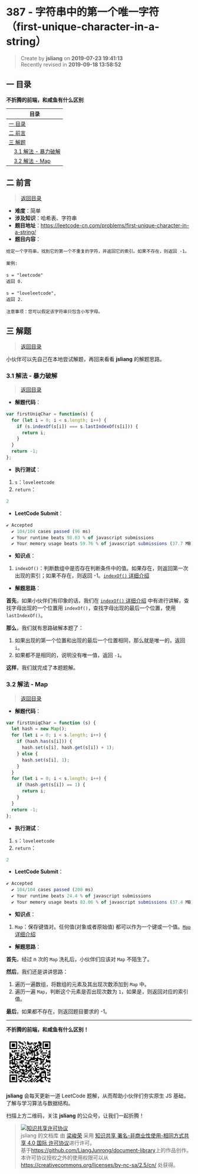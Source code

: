 387 - 字符串中的第一个唯一字符（first-unique-character-in-a-string）
===

> Create by **jsliang** on **2019-07-23 19:41:13**  
> Recently revised in **2019-09-18 13:58:52**

## <a name="chapter-one" id="chapter-one">一 目录</a>

**不折腾的前端，和咸鱼有什么区别**

| 目录 |
| --- | 
| [一 目录](#chapter-one) | 
| <a name="catalog-chapter-two" id="catalog-chapter-two"></a>[二 前言](#chapter-two) |
| <a name="catalog-chapter-three" id="catalog-chapter-three"></a>[三 解题](#chapter-three) |
| &emsp;[3.1 解法 - 暴力破解](#chapter-three-one) |
| &emsp;[3.2 解法 - Map](#chapter-three-two) |

## <a name="chapter-two" id="chapter-two">二 前言</a>

> [返回目录](#chapter-one)

* **难度**：简单
* **涉及知识**：哈希表、字符串
* **题目地址**：https://leetcode-cn.com/problems/first-unique-character-in-a-string/
* **题目内容**：

```
给定一个字符串，找到它的第一个不重复的字符，并返回它的索引。如果不存在，则返回 -1。

案例:

s = "leetcode"
返回 0.

s = "loveleetcode",
返回 2.

注意事项：您可以假定该字符串只包含小写字母。
```

## <a name="chapter-three" id="chapter-three">三 解题</a>

> [返回目录](#chapter-one)

小伙伴可以先自己在本地尝试解题，再回来看看 **jsliang** 的解题思路。

### <a name="chapter-three-one" id="chapter-three-one">3.1 解法 - 暴力破解</a>

> [返回目录](#chapter-one)

* **解题代码**：

```js
var firstUniqChar = function(s) {
  for (let i = 0; i < s.length; i++) {
    if (s.indexOf(s[i]) === s.lastIndexOf(s[i])) {
      return i;
    }
  }
  return -1;
};
```

* **执行测试**：

1. `s`：`loveleetcode`
2. `return`：

```js
2
```

* **LeetCode Submit**：

```js
✔ Accepted
  ✔ 104/104 cases passed (96 ms)
  ✔ Your runtime beats 98.03 % of javascript submissions
  ✔ Your memory usage beats 59.76 % of javascript submissions (37.7 MB)
```

* **知识点**：

1. `indexOf()`：判断数组中是否存在判断条件中的值。如果存在，则返回第一次出现的索引；如果不存在，则返回 -1。[`indexOf()` 详细介绍](https://github.com/LiangJunrong/document-library/blob/master/JavaScript-library/JavaScript/%E5%86%85%E7%BD%AE%E5%AF%B9%E8%B1%A1/Array/indexOf.md)

* **解题思路**：

**首先**，如果小伙伴们有印象的话，我们在 [`indexOf()` 详细介绍](https://github.com/LiangJunrong/document-library/blob/master/JavaScript-library/JavaScript/%E5%86%85%E7%BD%AE%E5%AF%B9%E8%B1%A1/Array/indexOf.md) 中有进行讲解，查找字母出现的一个位置用 `indexOf()`，查找字母出现的最后一个位置，使用 `lastIndexOf()`。

**那么**，我们就有思路破解本题了：

1. 如果出现的第一个位置和出现的最后一个位置相同，那么就是唯一的，返回 `i`。
2. 如果都不是相同的，说明没有唯一值，返回 `-1`。

**这样**，我们就完成了本题题解。

### <a name="chapter-three-two" id="chapter-three-two">3.2 解法 - Map</a>

> [返回目录](#chapter-one)

* **解题代码**：

```js
var firstUniqChar = function (s) {
  let hash = new Map();
  for (let i = 0; i < s.length; i++) {
    if (hash.has(s[i])) {
      hash.set(s[i], hash.get(s[i]) + 1);
    } else {
      hash.set(s[i], 1);
    }
  }
  for (let i = 0; i < s.length; i++) {
    if (hash.get(s[i]) == 1) {
      return i;
    }
  }
  return -1;
};
```

* **执行测试**：

1. `s`：`loveleetcode`
2. `return`：

```js
2
```

* **LeetCode Submit**：

```js
✔ Accepted
  ✔ 104/104 cases passed (208 ms)
  ✔ Your runtime beats 24.4 % of javascript submissions
  ✔ Your memory usage beats 83.06 % of javascript submissions (37.4 MB)
```

* **知识点**：

1. `Map`：保存键值对。任何值(对象或者原始值) 都可以作为一个键或一个值。[`Map` 详细介绍](https://github.com/LiangJunrong/document-library/blob/master/JavaScript-library/JavaScript/%E5%86%85%E7%BD%AE%E5%AF%B9%E8%B1%A1/Map/README.md)

* **解题思路**：

**首先**，经过 n 次的 `Map` 洗礼后，小伙伴们应该对 `Map` 不陌生了。

**然后**，我们还是讲讲思路：

1. 遍历一遍数组，将数组的元素及其出现次数添加到 `Map` 中。
2. 遍历一遍 `Map`，判断这个元素是否出现次数为 `1`，如果是，则返回对应的索引值。

**最后**，如果都不存在，则返回题目要求的 -1。

---

**不折腾的前端，和咸鱼有什么区别！**

![图](../../../public-repertory/img/z-small-wechat-public-address.jpg)

**jsliang** 会每天更新一道 LeetCode 题解，从而帮助小伙伴们夯实原生 JS 基础，了解与学习算法与数据结构。

扫描上方二维码，关注 **jsliang** 的公众号，让我们一起折腾！

> <a rel="license" href="http://creativecommons.org/licenses/by-nc-sa/4.0/"><img alt="知识共享许可协议" style="border-width:0" src="https://i.creativecommons.org/l/by-nc-sa/4.0/88x31.png" /></a><br /><span xmlns:dct="http://purl.org/dc/terms/" property="dct:title">jsliang 的文档库</span> 由 <a xmlns:cc="http://creativecommons.org/ns#" href="https://github.com/LiangJunrong/document-library" property="cc:attributionName" rel="cc:attributionURL">梁峻荣</a> 采用 <a rel="license" href="http://creativecommons.org/licenses/by-nc-sa/4.0/">知识共享 署名-非商业性使用-相同方式共享 4.0 国际 许可协议</a>进行许可。<br />基于<a xmlns:dct="http://purl.org/dc/terms/" href="https://github.com/LiangJunrong/document-library" rel="dct:source">https://github.com/LiangJunrong/document-library</a>上的作品创作。<br />本许可协议授权之外的使用权限可以从 <a xmlns:cc="http://creativecommons.org/ns#" href="https://creativecommons.org/licenses/by-nc-sa/2.5/cn/" rel="cc:morePermissions">https://creativecommons.org/licenses/by-nc-sa/2.5/cn/</a> 处获得。